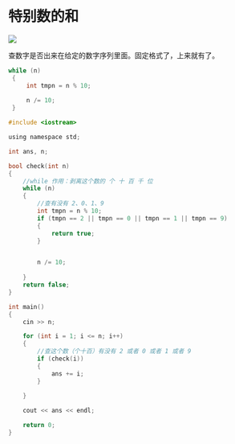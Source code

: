 # 特别数的和

![](https://blogwnx-bucket.oss-cn-beijing.aliyuncs.com/img/image-20240118220930748-17055869719381-17167369331341.png)



查数字是否出来在给定的数字序列里面。固定格式了，上来就有了。

```c
while (n)
 {
     int tmpn = n % 10;
    
     n /= 10;
 }
```

```c
#include <iostream>

using namespace std;

int ans, n;

bool check(int n)
{
    //while 作用：剥离这个数的 个 十 百 千 位
    while (n)
    {
        //查有没有 2、0、1、9 
        int tmpn = n % 10;
        if (tmpn == 2 || tmpn == 0 || tmpn == 1 || tmpn == 9)
        {
            return true;
        }


        n /= 10;
      
    }
    return false;
}

int main()
{
    cin >> n;

    for (int i = 1; i <= n; i++)
    {
        //查这个数（个十百）有没有 2 或者 0 或者 1 或者 9
        if (check(i))
        {
            ans += i;
        }
       
    }

    cout << ans << endl;

    return 0;
}
```



